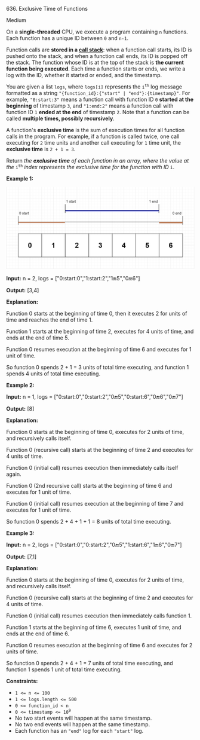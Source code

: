 636\. Exclusive Time of Functions

Medium

On a **single-threaded** CPU, we execute a program containing `n` functions. Each function has a unique ID between `0` and `n-1`.

Function calls are **stored in a [call stack](https://en.wikipedia.org/wiki/Call_stack)**: when a function call starts, its ID is pushed onto the stack, and when a function call ends, its ID is popped off the stack. The function whose ID is at the top of the stack is **the current function being executed**. Each time a function starts or ends, we write a log with the ID, whether it started or ended, and the timestamp.

You are given a list `logs`, where `logs[i]` represents the <code>i<sup>th</sup></code> log message formatted as a string `"{function_id}:{"start" | "end"}:{timestamp}"`. For example, `"0:start:3"` means a function call with function ID `0` **started at the beginning** of timestamp `3`, and `"1:end:2"` means a function call with function ID `1` **ended at the end** of timestamp `2`. Note that a function can be called **multiple times, possibly recursively**.

A function's **exclusive time** is the sum of execution times for all function calls in the program. For example, if a function is called twice, one call executing for `2` time units and another call executing for `1` time unit, the **exclusive time** is `2 + 1 = 3`.

Return _the **exclusive time** of each function in an array, where the value at the_ <code>i<sup>th</sup></code> _index represents the exclusive time for the function with ID_ `i`.

**Example 1:**

![](diag1b.png)

**Input:** n = 2, logs = ["0:start:0","1:start:2","1:end:5","0:end:6"]

**Output:** [3,4]

**Explanation:** 

Function 0 starts at the beginning of time 0, then it executes 2 for units of time and reaches the end of time 1. 

Function 1 starts at the beginning of time 2, executes for 4 units of time, and ends at the end of time 5. 

Function 0 resumes execution at the beginning of time 6 and executes for 1 unit of time. 

So function 0 spends 2 + 1 = 3 units of total time executing, and function 1 spends 4 units of total time executing.

**Example 2:**

**Input:** n = 1, logs = ["0:start:0","0:start:2","0:end:5","0:start:6","0:end:6","0:end:7"]

**Output:** [8]

**Explanation:** 

Function 0 starts at the beginning of time 0, executes for 2 units of time, and recursively calls itself. 

Function 0 (recursive call) starts at the beginning of time 2 and executes for 4 units of time. 

Function 0 (initial call) resumes execution then immediately calls itself again. 

Function 0 (2nd recursive call) starts at the beginning of time 6 and executes for 1 unit of time. 

Function 0 (initial call) resumes execution at the beginning of time 7 and executes for 1 unit of time. 

So function 0 spends 2 + 4 + 1 + 1 = 8 units of total time executing.

**Example 3:**

**Input:** n = 2, logs = ["0:start:0","0:start:2","0:end:5","1:start:6","1:end:6","0:end:7"]

**Output:** [7,1]

**Explanation:** 

Function 0 starts at the beginning of time 0, executes for 2 units of time, and recursively calls itself. 

Function 0 (recursive call) starts at the beginning of time 2 and executes for 4 units of time. 

Function 0 (initial call) resumes execution then immediately calls function 1. 

Function 1 starts at the beginning of time 6, executes 1 unit of time, and ends at the end of time 6. 

Function 0 resumes execution at the beginning of time 6 and executes for 2 units of time. 

So function 0 spends 2 + 4 + 1 = 7 units of total time executing, and function 1 spends 1 unit of total time executing.

**Constraints:**

*   `1 <= n <= 100`
*   `1 <= logs.length <= 500`
*   `0 <= function_id < n`
*   <code>0 <= timestamp <= 10<sup>9</sup></code>
*   No two start events will happen at the same timestamp.
*   No two end events will happen at the same timestamp.
*   Each function has an `"end"` log for each `"start"` log.